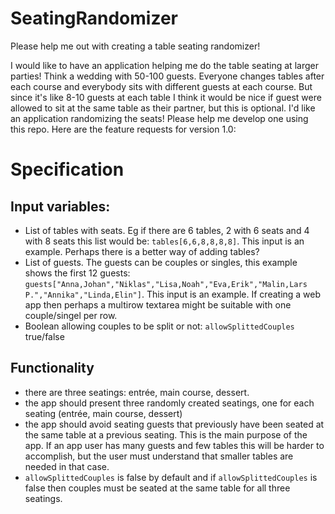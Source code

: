 # SeatingRandomizer

Please help me out with creating a table seating randomizer!

I would like to have an application helping me do the table seating at larger parties! Think a wedding with 50-100 guests. Everyone changes tables after each course and everybody sits with different guests at each course. But since it's like 8-10 guests at each table I think it would be nice if guest were allowed to sit at the same table as their partner, but this is optional. I'd like an application randomizing the seats! Please help me develop one using this repo. Here are the feature requests for version 1.0:

# Specification
## Input variables:
- List of tables with seats. Eg if there are 6 tables, 2 with 6 seats and 4 with 8 seats this list would be: `tables[6,6,8,8,8,8]`. This input is an example. Perhaps there is a better way of adding tables?
- List of guests. The guests can be couples or singles, this example shows the first 12 guests: `guests["Anna,Johan","Niklas","Lisa,Noah","Eva,Erik","Malin,Lars P.","Annika","Linda,Elin"]`. This input is an example. If creating a web app then perhaps a multirow textarea might be suitable with one couple/singel per row.
- Boolean allowing couples to be split or not: `allowSplittedCouples` true/false

## Functionality
- there are three seatings: entrée, main course, dessert. 
- the app should present three randomly created seatings, one for each seating (entrée, main course, dessert)
- the app should avoid seating guests that previously have been seated at the same table at a previous seating. This is the main purpose of the app. If an app user has many guests and few tables this will be harder to accomplish, but the user must understand that smaller tables are needed in that case.
- `allowSplittedCouples` is false by default and if `allowSplittedCouples` is false then couples must be seated at the same table for all three seatings.

